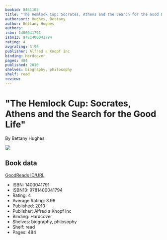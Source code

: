 ```yaml
---
bookid: 8461105
title: "The Hemlock Cup: Socrates, Athens and the Search for the Good Life"
authorsort: Hughes, Bettany
author: Bettany Hughes
authors: 
isbn: 1400041791
isbn13: 9781400041794
rating: 4
avgrating: 3.98
publisher: Alfred a Knopf Inc
binding: Hardcover
pages: 484
published: 2010
shelves: biography, philosophy
shelf: read
review: 
---
```


# "The Hemlock Cup: Socrates, Athens and the Search for the Good Life"

By Bettany Hughes

![](https://i.gr-assets.com/images/S/compressed.photo.goodreads.com/books/1320523412l/8461105.jpg)

## Book data

[GoodReads ID/URL](https://www.goodreads.com/book/show/8461105)

- ISBN: 1400041791
- ISBN13: 9781400041794
- Rating: 4
- Average Rating: 3.98
- Published: 2010
- Publisher: Alfred a Knopf Inc
- Binding: Hardcover
- Shelves: biography, philosophy
- Shelf: read
- Pages: 484

